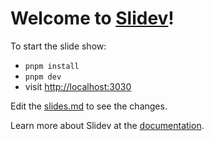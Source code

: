 # Welcome to [Slidev](https://github.com/slidevjs/slidev)!

To start the slide show:

- `pnpm install`
- `pnpm dev`
- visit <http://localhost:3030>

Edit the [slides.md](slides-old.md) to see the changes.

Learn more about Slidev at the [documentation](https://sli.dev/).
